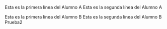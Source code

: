 Esta es la primera línea del Alumno A
Esta es la segunda línea del Alumno A

Esta es la primera línea del Alumno B
Esta es la segunda línea del Alumno B
Prueba2
